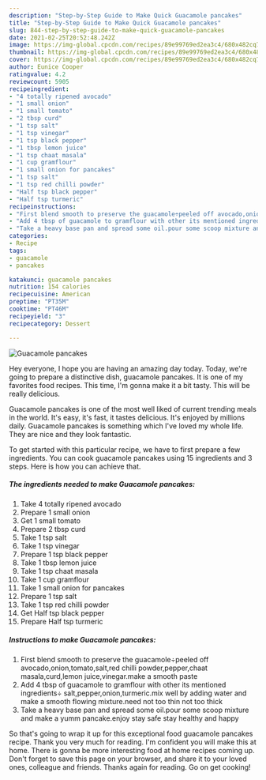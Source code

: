 ```yaml
---
description: "Step-by-Step Guide to Make Quick Guacamole pancakes"
title: "Step-by-Step Guide to Make Quick Guacamole pancakes"
slug: 844-step-by-step-guide-to-make-quick-guacamole-pancakes
date: 2021-02-25T20:52:48.242Z
image: https://img-global.cpcdn.com/recipes/89e99769ed2ea3c4/680x482cq70/guacamole-pancakes-recipe-main-photo.jpg
thumbnail: https://img-global.cpcdn.com/recipes/89e99769ed2ea3c4/680x482cq70/guacamole-pancakes-recipe-main-photo.jpg
cover: https://img-global.cpcdn.com/recipes/89e99769ed2ea3c4/680x482cq70/guacamole-pancakes-recipe-main-photo.jpg
author: Eunice Cooper
ratingvalue: 4.2
reviewcount: 5905
recipeingredient:
- "4 totally ripened avocado"
- "1 small onion"
- "1 small tomato"
- "2 tbsp curd"
- "1 tsp salt"
- "1 tsp vinegar"
- "1 tsp black pepper"
- "1 tbsp lemon juice"
- "1 tsp chaat masala"
- "1 cup gramflour"
- "1 small onion for pancakes"
- "1 tsp salt"
- "1 tsp red chilli powder"
- "Half tsp black pepper"
- "Half tsp turmeric"
recipeinstructions:
- "First blend smooth to preserve the guacamole÷peeled off avocado,onion,tomato,salt,red chilli powder,pepper,chaat masala,curd,lemon juice,vinegar.make a smooth paste"
- "Add 4 tbsp of guacamole to gramflour with other its mentioned ingredients÷ salt,pepper,onion,turmeric.mix well by adding water and make a smooth flowing mixture.need not too thin not too thick"
- "Take a heavy base pan and spread some oil.pour some scoop mixture and make a yumm pancake.enjoy stay safe stay healthy and happy"
categories:
- Recipe
tags:
- guacamole
- pancakes

katakunci: guacamole pancakes 
nutrition: 154 calories
recipecuisine: American
preptime: "PT35M"
cooktime: "PT46M"
recipeyield: "3"
recipecategory: Dessert

---
```



![Guacamole pancakes](https://img-global.cpcdn.com/recipes/89e99769ed2ea3c4/680x482cq70/guacamole-pancakes-recipe-main-photo.jpg)

Hey everyone, I hope you are having an amazing day today. Today, we're going to prepare a distinctive dish, guacamole pancakes. It is one of my favorites food recipes. This time, I'm gonna make it a bit tasty. This will be really delicious.

Guacamole pancakes is one of the most well liked of current trending meals in the world. It's easy, it's fast, it tastes delicious. It's enjoyed by millions daily. Guacamole pancakes is something which I've loved my whole life. They are nice and they look fantastic.




To get started with this particular recipe, we have to first prepare a few ingredients. You can cook guacamole pancakes using 15 ingredients and 3 steps. Here is how you can achieve that.

<!--inarticleads1-->

##### The ingredients needed to make Guacamole pancakes:

1. Take 4 totally ripened avocado
1. Prepare 1 small onion
1. Get 1 small tomato
1. Prepare 2 tbsp curd
1. Take 1 tsp salt
1. Take 1 tsp vinegar
1. Prepare 1 tsp black pepper
1. Take 1 tbsp lemon juice
1. Take 1 tsp chaat masala
1. Take 1 cup gramflour
1. Take 1 small onion for pancakes
1. Prepare 1 tsp salt
1. Take 1 tsp red chilli powder
1. Get Half tsp black pepper
1. Prepare Half tsp turmeric




<!--inarticleads2-->

##### Instructions to make Guacamole pancakes:

1. First blend smooth to preserve the guacamole÷peeled off avocado,onion,tomato,salt,red chilli powder,pepper,chaat masala,curd,lemon juice,vinegar.make a smooth paste
1. Add 4 tbsp of guacamole to gramflour with other its mentioned ingredients÷ salt,pepper,onion,turmeric.mix well by adding water and make a smooth flowing mixture.need not too thin not too thick
1. Take a heavy base pan and spread some oil.pour some scoop mixture and make a yumm pancake.enjoy stay safe stay healthy and happy




So that's going to wrap it up for this exceptional food guacamole pancakes recipe. Thank you very much for reading. I'm confident you will make this at home. There is gonna be more interesting food at home recipes coming up. Don't forget to save this page on your browser, and share it to your loved ones, colleague and friends. Thanks again for reading. Go on get cooking!
